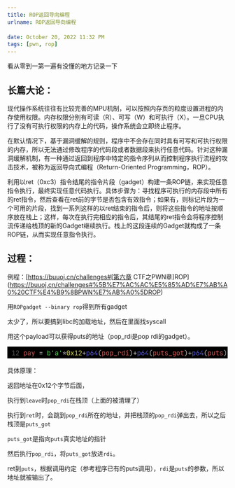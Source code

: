 ```yaml
---
title: ROP返回导向编程
urlname: ROP返回导向编程

date: October 20, 2022 11:32 PM
tags: [pwn, rop]
---
```


看从零到一第一遍有没懂的地方记录一下

## 长篇大论：

现代操作系统往往有比较完善的MPU机制，可以按照内存页的粒度设置进程的内存使用权限。内存权限分别有可读（R）、可写（W）和可执行（X）。一旦CPU执行了没有可执行权限的内存上的代码，操作系统会立即终止程序。

在默认情况下，基于漏洞缓解的规则，程序中不会存在同时具有可写和可执行权限的内存，所以无法通过修改程序的代码段或者数据段来执行任意代码。针对这种漏洞缓解机制，有一种通过返回到程序中特定的指令序列从而控制程序执行流程的攻击技术，被称为返回导向式编程（Return-Oriented Programming，ROP）。

利用以ret（0xc3）指令结尾的指令片段（gadget）构建一条ROP链，来实现任意指令执行，最终实现任意代码执行。具体步骤为：寻找程序可执行的内存段中所有的ret指令，然后查看在ret前的字节是否包含有效指令；如果有，则标记片段为一个可用的片段，找到一系列这样的以ret结束的指令后，则将这些指令的地址按顺序放在栈上；这样，每次在执行完相应的指令后，其结尾的ret指令会将程序控制流传递给栈顶的新的Gadget继续执行。栈上的这段连续的Gadget就构成了一条ROP链，从而实现任意指令执行。

## 过程：

例程：[https://buuoj.cn/challenges#[第六章 CTF之PWN章]ROP](https://buuoj.cn/challenges#%5B%E7%AC%AC%E5%85%AD%E7%AB%A0%20CTF%E4%B9%8BPWN%E7%AB%A0%5DROP)

用`ROPgadget --binary rop`得到所有gadget

太少了，所以要搞到libc的加载地址，然后在里面找syscall

用这个payload可以获得puts的地址（pop_rdi是pop rdi的gadget）。

![Untitled](ROP%E8%BF%94%E5%9B%9E%E5%AF%BC%E5%90%91%E7%BC%96%E7%A8%8B%2084cd300386254c08800522caf575f8d3/Untitled.png)

具体原理：

返回地址在0x12个字节后面，

执行到`leave`时`pop_rdi`在栈顶（上面的被清理了）

执行到`ret`时，会跳到`pop_rdi`所在的地址，并把栈顶的`pop_rdi`弹出去，所以之后栈顶是`puts_got`

`puts_got`是指向`puts`真实地址的指针

然后执行`pop_rdi`，将`puts_got`放进`rdi`。

ret到`puts`，根据调用约定（参考程序已有的puts调用），`rdi`是`puts`的参数，所以地址就被输出了。
